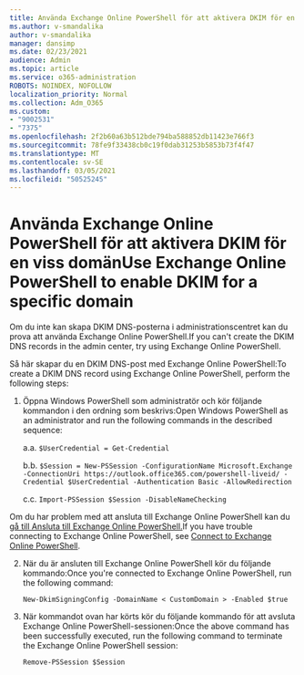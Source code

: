 ```yaml
---
title: Använda Exchange Online PowerShell för att aktivera DKIM för en viss domän
ms.author: v-smandalika
author: v-smandalika
manager: dansimp
ms.date: 02/23/2021
audience: Admin
ms.topic: article
ms.service: o365-administration
ROBOTS: NOINDEX, NOFOLLOW
localization_priority: Normal
ms.collection: Adm_O365
ms.custom:
- "9002531"
- "7375"
ms.openlocfilehash: 2f2b60a63b512bde794ba588852db11423e766f3
ms.sourcegitcommit: 78fe9f33438cb0c19f0dab31253b5853b73f4f47
ms.translationtype: MT
ms.contentlocale: sv-SE
ms.lasthandoff: 03/05/2021
ms.locfileid: "50525245"
---
```

# <a name="use-exchange-online-powershell-to-enable-dkim-for-a-specific-domain"></a><span data-ttu-id="a6f66-102">Använda Exchange Online PowerShell för att aktivera DKIM för en viss domän</span><span class="sxs-lookup"><span data-stu-id="a6f66-102">Use Exchange Online PowerShell to enable DKIM for a specific domain</span></span>

<span data-ttu-id="a6f66-103">Om du inte kan skapa DKIM DNS-posterna i administrationscentret kan du prova att använda Exchange Online PowerShell.</span><span class="sxs-lookup"><span data-stu-id="a6f66-103">If you can't create the DKIM DNS records in the admin center, try using Exchange Online PowerShell.</span></span> 

<span data-ttu-id="a6f66-104">Så här skapar du en DKIM DNS-post med Exchange Online PowerShell:</span><span class="sxs-lookup"><span data-stu-id="a6f66-104">To create a DKIM DNS record using Exchange Online PowerShell, perform the following steps:</span></span>

1. <span data-ttu-id="a6f66-105">Öppna Windows PowerShell som administratör och kör följande kommandon i den ordning som beskrivs:</span><span class="sxs-lookup"><span data-stu-id="a6f66-105">Open Windows PowerShell as an administrator and run the following commands in the described sequence:</span></span>

    <span data-ttu-id="a6f66-106">a.</span><span class="sxs-lookup"><span data-stu-id="a6f66-106">a.</span></span> `$UserCredential = Get-Credential`

    <span data-ttu-id="a6f66-107">b.</span><span class="sxs-lookup"><span data-stu-id="a6f66-107">b.</span></span> `$Session = New-PSSession -ConfigurationName Microsoft.Exchange -ConnectionUri https://outlook.office365.com/powershell-liveid/ -Credential $UserCredential -Authentication Basic -AllowRedirection`

    <span data-ttu-id="a6f66-108">c.</span><span class="sxs-lookup"><span data-stu-id="a6f66-108">c.</span></span> `Import-PSSession $Session -DisableNameChecking`
    
<span data-ttu-id="a6f66-109">Om du har problem med att ansluta till Exchange Online PowerShell kan du [gå till Ansluta till Exchange Online PowerShell.](https://docs.microsoft.com/powershell/exchange/connect-to-exchange-online-powershell)</span><span class="sxs-lookup"><span data-stu-id="a6f66-109">If you have trouble connecting to Exchange Online PowerShell, see [Connect to Exchange Online PowerShell](https://docs.microsoft.com/powershell/exchange/connect-to-exchange-online-powershell).</span></span>

2. <span data-ttu-id="a6f66-110">När du är ansluten till Exchange Online PowerShell kör du följande kommando:</span><span class="sxs-lookup"><span data-stu-id="a6f66-110">Once you're connected to Exchange Online PowerShell, run the following command:</span></span>

    `New-DkimSigningConfig -DomainName < CustomDomain > -Enabled $true`

3. <span data-ttu-id="a6f66-111">När kommandot ovan har körts kör du följande kommando för att avsluta Exchange Online PowerShell-sessionen:</span><span class="sxs-lookup"><span data-stu-id="a6f66-111">Once the above command has been successfully executed, run the following command to terminate the Exchange Online PowerShell session:</span></span>

    `Remove-PSSession $Session` 



